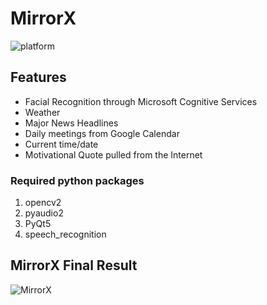 # MirrorX

![platform](https://img.shields.io/badge/python-3.4-green.svg)

## Features
 * Facial Recognition through Microsoft Cognitive Services
 * Weather 
 * Major News Headlines
 * Daily meetings from Google Calendar
 * Current time/date
 * Motivational Quote pulled from the Internet

### Required python packages
1.  opencv2
2.  pyaudio2
3.  PyQt5
4.  speech_recognition

## MirrorX Final Result
![MirrorX](../master/images/finalResult.jpg) 
